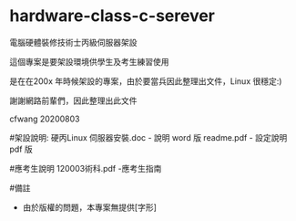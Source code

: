 # hardware-class-c-serever
電腦硬體裝修技術士丙級伺服器架設

這個專案是要架設環境供學生及考生練習使用

是在在200x 年時候架設的專案，由於要當兵因此整理出文件，Linux 很穩定:)

謝謝網路前輩們，因此整理出此文件

cfwang 20200803

#架設說明:
硬丙Linux 伺服器安裝.doc - 說明 word 版
readme.pdf   - 設定說明 pdf 版

#應考生說明
120003術科.pdf -應考生指南


#備註
* 由於版權的問題，本專案無提供[字形] 
